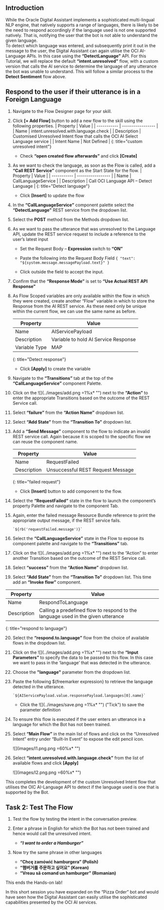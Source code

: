 
## Introduction

While the Oracle Digital Assistant implements a sophisticated multi-lingual NLP engine, that natively supports a range of languages, there is likely to be the need to respond accordingly if the language used is not one supported natively.  That is, notifying the user that the bot is not able to understand the given language.	
To detect which language was entered, and subsequently print it out in the message to the user, the Digital Assistant can again utilise the OCI AI-Language APIs.  In this case using the **“DetectLanguage”** API.
For this Tutorial, we will replace the default **“intent.unresolved”** flow, with a custom version that calls the AI service to determine the language of any utterance the bot was unable to understand.
This will follow a similar process to the **Detect Sentiment** flow above.

## Respond to the user if their utterance is in a Foreign Language


1. Navigate to the Flow Designer page for your skill.
	
2. Click **[+ Add Flow]** button to add a new flow to the skill using the following properties.
   | Property | Value |
   | ----------- | ----------------- |
   | Name | intent.unresolved.with.language.check |
   | Description | Customised Unresolved Intent flow that calls the OCI AI Select Language service |
   | Intent Name | Not Defined |
    {: title="custom unresolved intent"}
		

   -  Check **“open created flow afterwards”** and click **[Create]**

			
3. As we want to check the language, as soon as the Flow is called, add a **“Call REST Service”** component as the Start State for the flow.
   | Property | Value |
   | ----------- | ----------------- |
   | Name | CallLanguageService |
   | Description | Call OCI Language API – Detect Language |
    {: title="Detect language"}

   - Click **[Insert]** to update the flow
			
4. In the **“CallLanguageService”** component palette select the **“DetectLanguage”** REST service from the dropdown list.

	
5. Select the **POST** method from the Methods dropdown list.

	
6. As we want to pass the utterance that was unresolved to the Language API, update the REST service request to include a reference to the user’s latest input

	- Set the Request Body – **Expression** switch to **“ON”**

	- Paste the following into the Request Body Field
				`{ "text": "${system.message.messagePayload.text}" }`
			
	- Click outside the field to accept the input.

7. Confirm that the **“Response Mode”** is set to **“Use Actual REST API Response"**

	
8. As Flow Scoped variables are only available within the flow in which they were created, create another “Flow” variable in which to store the Response from the AI REST service.  As these need only be unique within the current flow, we can use the same name as before.

	| Property | Value |
	| ----------- | ----------------- |
	| Name | AIServicePayload |
	| Description | Variable to hold AI Service Response |
	| Variable Type | MAP |
    {: title="Detect response"}


    - Click **[Apply]** to create the variable
			
9. Navigate to the **“Transitions”** tab at the top of the **“CallLanguageService”** component Palette.


10. Click on the ![](../images/add.png =1%x*  "") next to the **“Action”** to enter the appropriate Transitions based on the outcome of the REST Service call.

	
11. Select **“failure”** from the **“Action Name”** dropdown list.

	
12. Select **“Add State”** from the **“Transition To”** dropdown list.

	
13. Add a **“Send Message”** component to the flow to indicate an invalid REST service call. Again because it is scoped to the specific flow we can reuse the component name.
 
    | Property | Value |
    | ----------- | ----------------- |
    | Name | RequestFailed |
    | Description | Unsuccessful REST Request Message |
     {: title="failed request"}

    - Click **[Insert]** button to add component to the flow.

14. Select the **“RequestFailed”** state in the flow to launch the component’s property Palette and navigate to the component Tab.

15. Again, enter the failed message Resource Bundle reference to print the appropriate output message, if the REST service fails.

		`${rb('requestFailed.message')}`

	
16. Select the **“CallLanguageService”** state in the Flow to expose its component palette and navigate to the **“Transitions”** tab.

	
17. Click on the ![](../images/add.png =1%x*  "") next to the “Action” to enter another Transition based on the outcome of the REST Service call.

	
18. Select **“success”** from the **“Action Name”** dropdown list.

	
19. Select **“Add State”** from the **“Transition To”** dropdown list.  This time add an **“Invoke flow”** component.
 
 | Property | Value |
 | ----------- | ----------------- |
 | Name | RespondToLanguage |
 | Description | Calling a predefined flow to respond to the language used in the given utterance |
  {: title="respond to language"}
		

20. Select the **“respond.to.language”** flow from the choice of available flows in the dropdown list.

21. Click on the ![](../images/add.png =1%x*  "") next to the **“Input Parameters”** to specify the data to be passed to this flow.  In this case we want to pass in the ‘language’ that was detected in the utterance.

22. Choose the **"language"** parameter from the dropdown list.

23. Paste the following ${freemarker expression} to retrieve the language detected in the  utterance.

        `${AIServicePayload.value.responsePayload.languages[0].name}`

	- Click the ![](../images/save.png =1%x*  "") ("Tick") to save the parameter definition
			
24. To ensure this flow is executed if the user enters an utterance in a language for which the Bot has not been trained.

25. Select **“Main Flow”** in the main list of flows and click on the “Unresolved Intent” entry under “Built-In Event” to expose the edit pencil icon.
			
	  ![](images/l1.png.png =60%x*  "")

26. Select **“intent.unresolved.with.language.check”** from the list of available flows and click **[Apply]**

	![](images/l2.png.png =60%x*  "")

This completes the development of the custom Unresolved Intent flow that utilises the OIC AI-Language API to detect if the language used is one that is supported by the Bot.


<!-- 
====================================================================
= TEST OUT THE FLOW                                                =
====================================================================
-->
## Task 2: Test The Flow
1. Test the flow by testing the intent in the conversation preview.

2. Enter a phrase in English for which the Bot has not been trained and hence would call the unresolved intent.

   - **_“I want to order a Hamburger”_**
		
3. Now try the same phrase in other languages

   - **“Chcę zamówić hamburgera” (Polish)**
   - **“햄버거를 주문하고 싶어요” (Korean)**
   - **“Vreau să comand un hamburger” (Romanian)**
		

This ends the Hands-on lab!

In this short session you have expanded on the “Pizza Order” bot and would have seen how the Digital Assistant can easily utilise the sophisticated capabilities presented by the OCI AI services.

